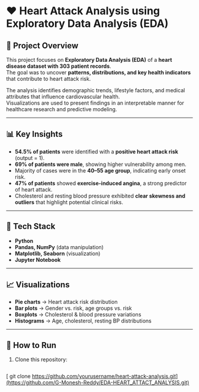# ❤️ Heart Attack Analysis using Exploratory Data Analysis (EDA)

## 📌 Project Overview
This project focuses on **Exploratory Data Analysis (EDA)** of a **heart disease dataset with 303 patient records**.  
The goal was to uncover **patterns, distributions, and key health indicators** that contribute to heart attack risk.  

The analysis identifies demographic trends, lifestyle factors, and medical attributes that influence cardiovascular health.  
Visualizations are used to present findings in an interpretable manner for healthcare research and predictive modeling.

---

## 📊 Key Insights
- **54.5% of patients** were identified with a **positive heart attack risk** (output = 1).  
- **69% of patients were male**, showing higher vulnerability among men.  
- Majority of cases were in the **40–55 age group**, indicating early onset risk.  
- **47% of patients** showed **exercise-induced angina**, a strong predictor of heart attack.  
- Cholesterol and resting blood pressure exhibited **clear skewness and outliers** that highlight potential clinical risks.  

---

## 🔧 Tech Stack
- **Python**
- **Pandas, NumPy** (data manipulation)
- **Matplotlib, Seaborn** (visualization)
- **Jupyter Notebook**

---

## 📈 Visualizations
- **Pie charts** → Heart attack risk distribution  
- **Bar plots** → Gender vs. risk, age groups vs. risk  
- **Boxplots** → Cholesterol & blood pressure variations  
- **Histograms** → Age, cholesterol, resting BP distributions  

---

## 🚀 How to Run
1. Clone this repository:
   ```bash
  [ git clone https://github.com/yourusername/heart-attack-analysis.git](https://github.com/G-Monesh-Reddy/EDA-HEART_ATTACT_ANALYSIS.git)
